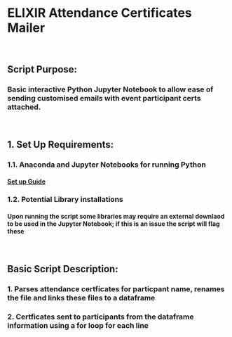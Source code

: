 # ELIXIR Attendance Certificates Mailer 

<br />

## **Script Purpose:**
### Basic interactive Python Jupyter Notebook to allow ease of sending customised emails with event participant certs attached.

<br />

## 1. **Set Up Requirements:**

### 1.1. Anaconda and Jupyter Notebooks for running Python
#### [Set up Guide](https://docs.anaconda.com/anaconda/install/mac-os/)


### 1.2. Potential Library installations
#### Upon running the script some libraries may require an external downlaod to be used in the Jupyter Notebook; if this is an issue the script will flag these

<br />

## **Basic Script Description:**
### 1. Parses attendance certficates for particpant name, renames the file and links these files to a dataframe
### 2. Certficates sent to participants from the dataframe information using a for loop for each line
